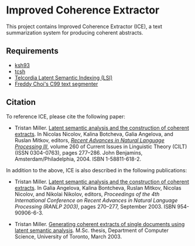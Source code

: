 # Improved Coherence Extractor

This project contains Improved Coherence Extractor (ICE), a text
summarization system for producing coherent abstracts.

## Requirements

* [ksh93](http://www.kornshell.org/)
* [tcsh](http://www.tcsh.org/)
* [Telcordia Latent Semantic Indexing (LSI)](https://web.archive.org/web/20030202005935/http://lsi.research.telcordia.com/)
* [Freddy Choi's C99 text segmenter](https://web.archive.org/web/20030206011734/http://www.cs.man.ac.uk/~mary/choif/software.html)

## Citation

To reference ICE, please cite the following paper:

* Tristan Miller. [Latent semantic analysis and the construction of coherent extracts](http://benjamins.com/#catalog/books/cilt.260/main). In Nicolas Nicolov, Kalina Botcheva, Galia Angelova, and Ruslan Mitkov, editors, [_Recent Advances in Natural Language Processing III_](https://benjamins.com/#catalog/books/cilt.260/), volume 260 of Current Issues in Linguistic Theory (CILT) (ISSN 0304-0763), pages 277–286. John Benjamins, Amsterdam/Philadelphia, 2004. ISBN 1-58811-618-2.

In addition to the above, ICE is also described in the following publications:

* Tristan Miller. [Latent semantic analysis and the construction of coherent extracts](https://files.nothingisreal.com/publications/Tristan_Miller/miller03c.pdf). In Galia Angelova, Kalina Bontcheva, Ruslan Mitkov, Nicolas Nicolov, and Nikolai Nikolov, editors, _Proceedings of the 4th International Conference on Recent Advances in Natural Language Processing (RANLP 2003)_, pages 270–277, September 2003. ISBN 954-90906-6-3.

* Tristan Miller. [Generating coherent extracts of single documents using latent semantic analysis](https://files.nothingisreal.com/publications/Tristan_Miller/miller03b.pdf). M.Sc. thesis, Department of Computer Science, University of Toronto, March 2003.
